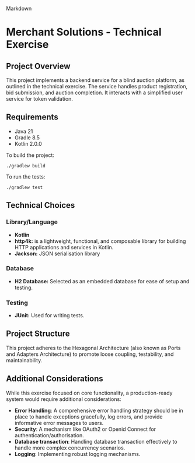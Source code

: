 Markdown
# Merchant Solutions - Technical Exercise

## Project Overview

This project implements a backend service for a blind auction platform, as outlined in the technical exercise. The service handles product registration, bid submission, and auction completion. It interacts with a simplified user service for token validation.
## Requirements

*   Java 21
*   Gradle 8.5
*   Kotlin 2.0.0

To build the project:

    ./gradlew build

To run the tests:

    ./gradlew test

## Technical Choices

### Library/Language
* **Kotlin**
* **http4k:** is a lightweight, functional, and composable library for building HTTP applications and services in Kotlin.
* **Jackson:** JSON serialisation library 

### Database
* **H2 Database:** Selected as an embedded database for ease of setup and testing.

### Testing
* **JUnit:** Used for writing tests.

## Project Structure
This project adheres to the Hexagonal Architecture (also known as Ports and Adapters Architecture) to promote loose coupling, testability, and maintainability.

## Additional Considerations
While this exercise focused on core functionality, a production-ready system would require additional considerations:

* **Error Handling**: A comprehensive error handling strategy should be in place to handle exceptions gracefully, log errors, and provide informative error messages to users.
* **Security**: A mechanism like OAuth2 or Openid Connect for authentication/authorisation.
* **Database transaction**: Handling database transaction effectively to handle more complex concurrency scenarios.
* **Logging**: Implementing robust logging mechanisms.
